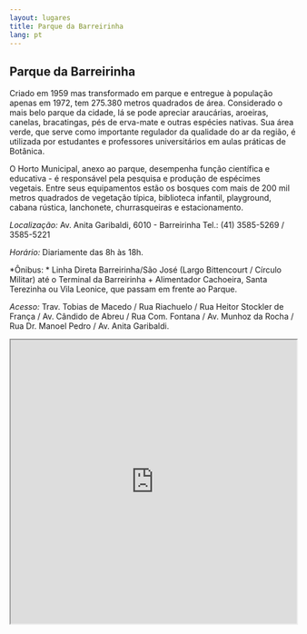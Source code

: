 ```yaml
---
layout: lugares
title: Parque da Barreirinha
lang: pt
---
```


## Parque da Barreirinha

Criado em 1959 mas transformado em parque e entregue à população apenas em 1972, tem 275.380 metros quadrados de área. Considerado o mais belo parque da cidade, lá se pode apreciar araucárias, aroeiras, canelas, bracatingas, pés de erva-mate e outras espécies nativas. Sua área verde, que serve como importante regulador da qualidade do ar da região, é utilizada por estudantes e professores universitários em aulas práticas de Botânica.

O Horto Municipal, anexo ao parque, desempenha função científica e educativa - é responsável pela pesquisa e produção de espécimes vegetais. Entre seus equipamentos estão os bosques com mais de 200 mil metros quadrados de vegetação típica, biblioteca infantil, playground, cabana rústica, lanchonete, churrasqueiras e estacionamento.


*Localização:*
Av. Anita Garibaldi, 6010 - Barreirinha
Tel.: (41) 3585-5269 / 3585-5221

*Horário:*
Diariamente das 8h às 18h.

*Ônibus: *
Linha Direta Barreirinha/São José (Largo Bittencourt / Círculo Militar) até o Terminal da Barreirinha + Alimentador Cachoeira, Santa Terezinha ou Vila Leonice, que passam em frente ao Parque.

*Acesso:*
Trav. Tobias de Macedo / Rua Riachuelo / Rua Heitor Stockler de França / Av. Cândido de Abreu / Rua Com. Fontana / Av. Munhoz da Rocha / Rua Dr. Manoel Pedro / Av. Anita Garibaldi.

<iframe style="width:100%; height:500px;" src="https://a.tiles.mapbox.com/v3/nolram.ij3hj833/attribution,zoompan,zoomwheel,geocoder,share.html"></iframe>
